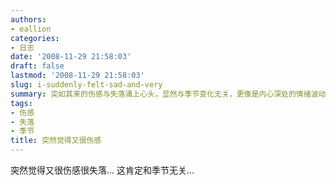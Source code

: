 ```yaml
---
authors:
- eallion
categories:
- 日志
date: '2008-11-29 21:58:03'
draft: false
lastmod: '2008-11-29 21:58:03'
slug: i-suddenly-felt-sad-and-very
summary: 突如其来的伤感与失落涌上心头，显然与季节变化无关，更像是内心深处的情绪波动。
tags:
- 伤感
- 失落
- 季节
title: 突然觉得又很伤感
---
```

突然觉得又很伤感很失落...
这肯定和季节无关...